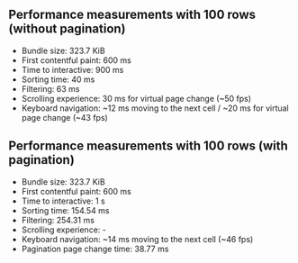 ## Performance measurements with 100 rows (without pagination)

- Bundle size: 323.7 KiB
- First contentful paint: 600 ms
- Time to interactive: 900 ms
- Sorting time: 40 ms
- Filtering: 63 ms
- Scrolling experience: 30 ms for virtual page change (~50 fps)
- Keyboard navigation: ~12 ms moving to the next cell / ~20 ms for virtual page change (~43 fps)

## Performance measurements with 100 rows (with pagination)

- Bundle size: 323.7 KiB
- First contentful paint: 600 ms
- Time to interactive: 1 s
- Sorting time: 154.54 ms
- Filtering: 254.31 ms
- Scrolling experience: -
- Keyboard navigation: ~14 ms moving to the next cell (~46 fps)
- Pagination page change time: 38.77 ms